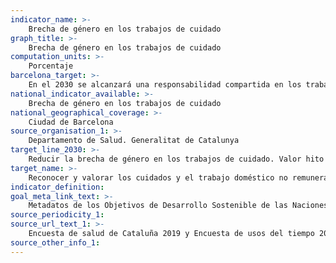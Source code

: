 ```yaml
---
indicator_name: >-
    Brecha de género en los trabajos de cuidado
graph_title: >-
    Brecha de género en los trabajos de cuidado
computation_units: >-
    Porcentaje
barcelona_target: >-
    En el 2030 se alcanzará una responsabilidad compartida en los trabajos del hogar y de cuidados, tanto dentro de las familias como entre familias, empresas y Administración pública
national_indicator_available: >-
    Brecha de género en los trabajos de cuidado
national_geographical_coverage: >-
    Ciudad de Barcelona
source_organisation_1: >-
    Departamento de Salud. Generalitat de Catalunya
target_line_2030: >-
    Reducir la brecha de género en los trabajos de cuidado. Valor hito 2030: Pendiente de determinar
target_name: >-
    Reconocer y valorar los cuidados y el trabajo doméstico no remunerados, mediante la prestación de servicios públicos, la provisión de infraestructuras y la formulación de políticas de protección social, así como mediante la promoción de la responsabilidad compartida en el hogar y la familia, según proceda en cada país
indicator_definition:
goal_meta_link_text: >-
    Metadatos de los Objetivos de Desarrollo Sostenible de las Naciones Unidas (pdf 894kB)
source_periodicity_1: 
source_url_text_1: >-
    Encuesta de salud de Cataluña 2019 y Encuesta de usos del tiempo 2020-2021
source_other_info_1: 
---
```


